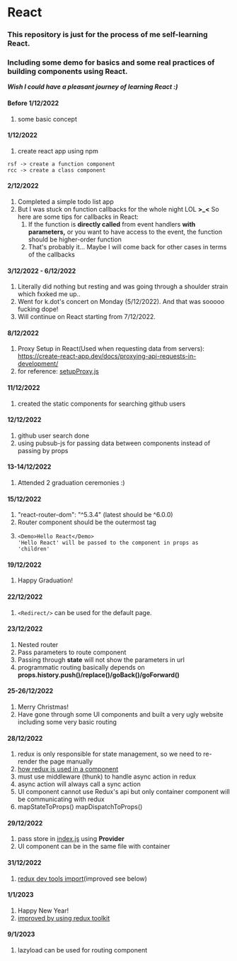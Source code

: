 # React
### This repository is just for the process of me self-learning React.
### Including some demo for basics and some real practices of building components using React.
***Wish I could have a pleasant journey of learning React :)***

#### Before 1/12/2022

1. some basic concept

#### 1/12/2022

1. create react app using npm 
```shortcuts
rsf -> create a function component
rcc -> create a class component
```

#### 2/12/2022

1. Completed a simple todo list app
2. But I was stuck on function callbacks for the whole night LOL **>_<** So here are some tips for callbacks in React:
   1. If the function is **directly called** from event handlers **with parameters,** or you want to have access to the event, the function should be higher-order function
   2. That's probably it... Maybe I will come back for other cases in terms of the callbacks

#### 3/12/2022 - 6/12/2022

1. Literally did nothing but resting and was going through a shoulder strain which fxxked me up..
2. Went for k.dot's concert on Monday (5/12/2022). And that was sooooo fucking dope!
3. Will continue on React starting from 7/12/2022.

#### 8/12/2022
1. Proxy Setup in React(Used when requesting data from servers): https://create-react-app.dev/docs/proxying-api-requests-in-development/ 
2. for reference: [setupProxy.js](react_app/4_src_proxy/setupProxy.js)

#### 11/12/2022
1. created the static components for searching github users

#### 12/12/2022
1. github user search done
2. using pubsub-js for passing data between components instead of passing by props

#### 13-14/12/2022
1. Attended 2 graduation ceremonies :)

#### 15/12/2022
1. "react-router-dom": "^5.3.4" (latest should be ^6.0.0)
2. Router component should be the outermost tag
3. ```
   <Demo>Hello React</Demo>
   'Hello React' will be passed to the component in props as 'children'
   ```

#### 19/12/2022
1. Happy Graduation!

#### 22/12/2022
1. ```<Redirect/>``` can be used for the default page.

#### 23/12/2022
1. Nested router
2. Pass parameters to route component
3. Passing through **state** will not show the parameters in url
4. programmatic routing basically depends on **props.history.push()/replace()/goBack()/goForward()** 

#### 25-26/12/2022
1. Merry Christmas!
2. Have gone through some UI components and built a very ugly website including some very basic routing

#### 28/12/2022
1. redux is only responsible for state management, so we need to re-render the page manually
2. [how redux is used in a component](react_with_redux/2_src_simple_redux/components/Count/Count.jsx)
3. must use middleware (thunk) to handle async action in redux
4. async action will always call a sync action
5. UI component cannot use Redux's api but only container component will be communicating with redux
6. mapStateToProps() mapDispatchToProps()

#### 29/12/2022
1. pass store in [index.js](react_with_redux/7_src_provider/index.js) using **Provider**
2. UI component can be in the same file with container

#### 31/12/2022
1. [redux dev tools import](react_with_redux/src/redux/store.js)(improved see below)

#### 1/1/2023
1. Happy New Year!
2. [improved by using redux toolkit](react_with_redux/src/redux/store.js)

#### 9/1/2023
1. lazyload can be used for routing component